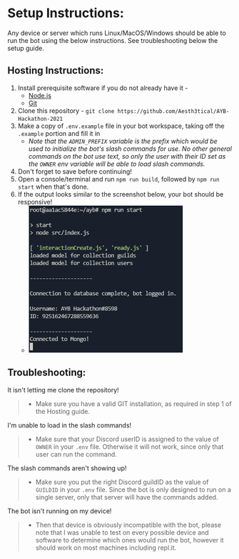 # Setup Instructions:

Any device or server which runs Linux/MacOS/Windows should be able to run the bot using the below instructions. See troubleshooting below the setup guide.

## Hosting Instructions:
1. Install prerequisite software if you do not already have it -
    * [Node.js](https://nodejs.org/)
    * [Git](https://git-scm.com/)
2. Clone this repository - ``git clone https://github.com/Aesth3tical/AYB-Hackathon-2021``
3. Make a copy of ``.env.example`` file in your bot workspace, taking off the ``.example`` portion and fill it in
    * *Note that the ``ADMIN_PREFIX`` variable is the prefix which would be used to initialize the bot's slash commands for use. No other general commands on the bot use text, so only the user with their ID set as the ``OWNER`` env variable will be able to load slash commands.*
4. Don't forget to save before continuing!
5. Open a console/terminal and run ``npm run build``, followed by ``npm run start`` when that's done.
6. If the output looks similar to the screenshot below, your bot should be responsive!
    * ![Screenshot](./../misc/README_image.png)

## Troubleshooting:
It isn't letting me clone the repository!
> - Make sure you have a valid GIT installation, as required in step 1 of the Hosting guide.

I'm unable to load in the slash commands!
> - Make sure that your Discord userID is assigned to the value of ``OWNER`` in your ``.env`` file. Otherwise it will not work, since only that user can run the command.

The slash commands aren't showing up!
> - Make sure you put the right Discord guildID as the value of ``GUILDID`` in your ``.env`` file. Since the bot is only designed to run on a single server, only that server will have the commands added.

The bot isn't running on my device!
> - Then that device is obviously incompatible with the bot, please note that I was unable to test on every possible device and software to determine which ones would run the bot, however it should work on most machines including repl.it.